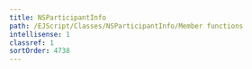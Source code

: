 ```yaml
---
title: NSParticipantInfo
path: /EJScript/Classes/NSParticipantInfo/Member functions
intellisense: 1
classref: 1
sortOrder: 4738
---
```






